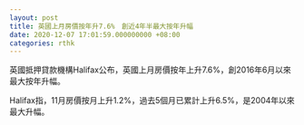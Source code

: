 ```yaml
---
layout: post
title: 英國上月房價按年升7.6%　創近4年半最大按年升幅
date: 2020-12-07 17:01:59.000000000 +08:00
categories: rthk
---
```


英國抵押貸款機構Halifax公布，英國上月房價按年上升7.6%，創2016年6月以來最大按年升幅。

Halifax指，11月房價按月上升1.2%，過去5個月已累計上升6.5%，是2004年以來最大升幅。
